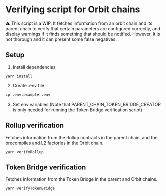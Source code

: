 # Verifying script for Orbit chains

:warning: This script is a WIP. It fetches information from an orbit chain and its parent chain to verify that certain parameters are configured correctly, and display warnings if it finds something that should be notified. However, it is not thorough and it can present some false negatives.

## Setup

1. Install dependencies

```shell
yarn install
```

2. Create .env file

```shell
cp .env.example .env
```

3. Set env variables (Note that PARENT_CHAIN_TOKEN_BRIDGE_CREATOR is only needed for running the Token Bridge verification script)

## Rollup verification

Fetches information from the Rollup contracts in the parent chain, and the precompiles and L2 factories in the Orbit chain.

```shell
yarn verifyRollup
```

## Token Bridge verification

Fetches information from the Token Bridge in the parent and Orbit chains.

```shell
yarn verifyTokenBridge
```
